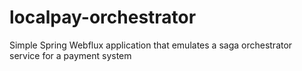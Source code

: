 # localpay-orchestrator
Simple Spring Webflux application that emulates a saga orchestrator service for a payment system
